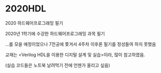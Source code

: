 # 2020HDL
2020 하드웨어프로그래밍 필기


2020년 1학기에 수강한 하드웨어프로그래밍 과목 필기

...를 모을 예정이었으나 7전공에 쫓겨서 4주차 이후론 필기를 정성들여 하지 못했음

교재는 <Verilog HDL을 이용한 디지털 설계 및 실습>이라, 많이 참고하였음.


(실습 코드들은 노트북 날려먹기 전에 언젠가 올리고 싶음)
